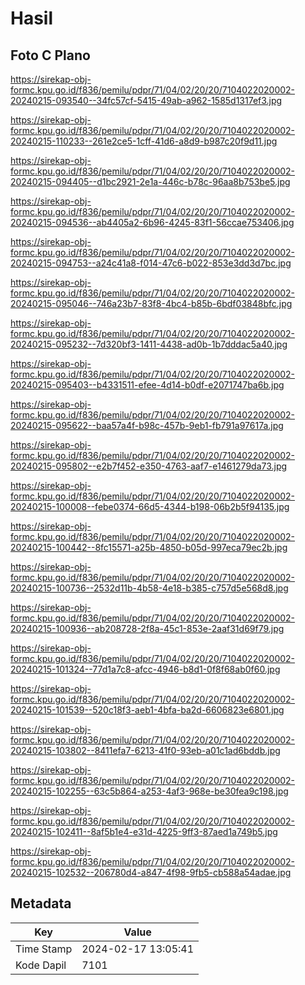 # Hasil

## Foto C Plano

https://sirekap-obj-formc.kpu.go.id/f836/pemilu/pdpr/71/04/02/20/20/7104022020002-20240215-093540--34fc57cf-5415-49ab-a962-1585d1317ef3.jpg

https://sirekap-obj-formc.kpu.go.id/f836/pemilu/pdpr/71/04/02/20/20/7104022020002-20240215-110233--261e2ce5-1cff-41d6-a8d9-b987c20f9d11.jpg

https://sirekap-obj-formc.kpu.go.id/f836/pemilu/pdpr/71/04/02/20/20/7104022020002-20240215-094405--d1bc2921-2e1a-446c-b78c-96aa8b753be5.jpg

https://sirekap-obj-formc.kpu.go.id/f836/pemilu/pdpr/71/04/02/20/20/7104022020002-20240215-094536--ab4405a2-6b96-4245-83f1-56ccae753406.jpg

https://sirekap-obj-formc.kpu.go.id/f836/pemilu/pdpr/71/04/02/20/20/7104022020002-20240215-094753--a24c41a8-f014-47c6-b022-853e3dd3d7bc.jpg

https://sirekap-obj-formc.kpu.go.id/f836/pemilu/pdpr/71/04/02/20/20/7104022020002-20240215-095046--746a23b7-83f8-4bc4-b85b-6bdf03848bfc.jpg

https://sirekap-obj-formc.kpu.go.id/f836/pemilu/pdpr/71/04/02/20/20/7104022020002-20240215-095232--7d320bf3-1411-4438-ad0b-1b7dddac5a40.jpg

https://sirekap-obj-formc.kpu.go.id/f836/pemilu/pdpr/71/04/02/20/20/7104022020002-20240215-095403--b4331511-efee-4d14-b0df-e2071747ba6b.jpg

https://sirekap-obj-formc.kpu.go.id/f836/pemilu/pdpr/71/04/02/20/20/7104022020002-20240215-095622--baa57a4f-b98c-457b-9eb1-fb791a97617a.jpg

https://sirekap-obj-formc.kpu.go.id/f836/pemilu/pdpr/71/04/02/20/20/7104022020002-20240215-095802--e2b7f452-e350-4763-aaf7-e1461279da73.jpg

https://sirekap-obj-formc.kpu.go.id/f836/pemilu/pdpr/71/04/02/20/20/7104022020002-20240215-100008--febe0374-66d5-4344-b198-06b2b5f94135.jpg

https://sirekap-obj-formc.kpu.go.id/f836/pemilu/pdpr/71/04/02/20/20/7104022020002-20240215-100442--8fc15571-a25b-4850-b05d-997eca79ec2b.jpg

https://sirekap-obj-formc.kpu.go.id/f836/pemilu/pdpr/71/04/02/20/20/7104022020002-20240215-100736--2532d11b-4b58-4e18-b385-c757d5e568d8.jpg

https://sirekap-obj-formc.kpu.go.id/f836/pemilu/pdpr/71/04/02/20/20/7104022020002-20240215-100936--ab208728-2f8a-45c1-853e-2aaf31d69f79.jpg

https://sirekap-obj-formc.kpu.go.id/f836/pemilu/pdpr/71/04/02/20/20/7104022020002-20240215-101324--77d1a7c8-afcc-4946-b8d1-0f8f68ab0f60.jpg

https://sirekap-obj-formc.kpu.go.id/f836/pemilu/pdpr/71/04/02/20/20/7104022020002-20240215-101539--520c18f3-aeb1-4bfa-ba2d-6606823e6801.jpg

https://sirekap-obj-formc.kpu.go.id/f836/pemilu/pdpr/71/04/02/20/20/7104022020002-20240215-103802--8411efa7-6213-41f0-93eb-a01c1ad6bddb.jpg

https://sirekap-obj-formc.kpu.go.id/f836/pemilu/pdpr/71/04/02/20/20/7104022020002-20240215-102255--63c5b864-a253-4af3-968e-be30fea9c198.jpg

https://sirekap-obj-formc.kpu.go.id/f836/pemilu/pdpr/71/04/02/20/20/7104022020002-20240215-102411--8af5b1e4-e31d-4225-9ff3-87aed1a749b5.jpg

https://sirekap-obj-formc.kpu.go.id/f836/pemilu/pdpr/71/04/02/20/20/7104022020002-20240215-102532--206780d4-a847-4f98-9fb5-cb588a54adae.jpg


## Metadata

| Key        | Value               |
| ---------- | ------------------- |
| Time Stamp | 2024-02-17 13:05:41 |
| Kode Dapil | 7101                |



